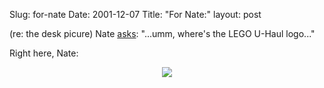 Slug: for-nate
Date: 2001-12-07
Title: "For Nate:"
layout: post

(re: the desk picure) Nate <a href="http://www.redmonk.net/771">asks</a>: &quot;...umm, where&#39;s the LEGO U-Haul logo...&quot;<p>

Right here, Nate:<br />

<div align="center"><img border="0" src="https://media.redmonk.net/images/legoUhaul.jpg" /></div></p>

